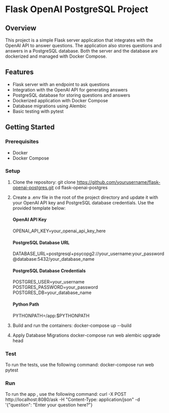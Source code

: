 # Flask OpenAI PostgreSQL Project

## Overview

This project is a simple Flask server application that integrates with the OpenAI API to answer questions. The application also stores questions and answers in a PostgreSQL database. Both the server and the database are dockerized and managed with Docker Compose.

## Features

- Flask server with an endpoint to ask questions
- Integration with the OpenAI API for generating answers
- PostgreSQL database for storing questions and answers
- Dockerized application with Docker Compose
- Database migrations using Alembic
- Basic testing with pytest

## Getting Started

### Prerequisites

- Docker
- Docker Compose

### Setup

1. Clone the repository:
   git clone https://github.com/yourusername/flask-openai-postgres.git
   cd flask-openai-postgres
   
2. Create a .env file in the root of the project directory and update it with your OpenAI API key and PostgreSQL database credentials. Use the provided template below:
   #### OpenAI API Key
   OPENAI_API_KEY=your_openai_api_key_here

   #### PostgreSQL Database URL
   DATABASE_URL=postgresql+psycopg2://your_username:your_password@database:5432/your_database_name

   #### PostgreSQL Database Credentials
   POSTGRES_USER=your_username
   POSTGRES_PASSWORD=your_password
   POSTGRES_DB=your_database_name

   #### Python Path
   PYTHONPATH=/app:$PYTHONPATH

3. Build and run the containers:
   docker-compose up --build
4. Apply Database Migrations
   docker-compose run web alembic upgrade head

### Test
To run the tests, use the following command:
docker-compose run web pytest

### Run
To run the app , use the following command:
curl -X POST http://localhost:8080/ask -H "Content-Type: application/json" -d '{"question": "Enter your question here?"}

